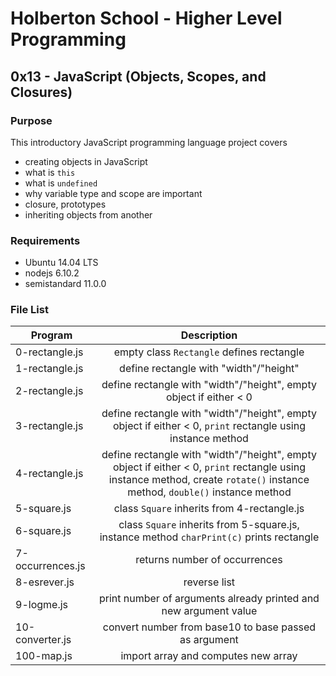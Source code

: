 # Holberton School - Higher Level Programming
## 0x13 - JavaScript (Objects, Scopes, and Closures)

### Purpose
This introductory JavaScript programming language project covers
* creating objects in JavaScript
* what is `this`
* what is `undefined`
* why variable type and scope are important
* closure, prototypes
* inheriting objects from another

### Requirements
* Ubuntu 14.04 LTS
* nodejs 6.10.2
* semistandard 11.0.0

### File List
| Program	  | Description						     |
| --------------- |:--------------------------------------------------------:|
| 0-rectangle.js | empty class `Rectangle` defines rectangle |
| 1-rectangle.js | define rectangle with "width"/"height" |
| 2-rectangle.js | define rectangle with "width"/"height", empty object if either < 0 |
| 3-rectangle.js | define rectangle with "width"/"height", empty object if either < 0, `print` rectangle using instance method |
| 4-rectangle.js | define rectangle with "width"/"height", empty object if either < 0, `print` rectangle using instance method, create `rotate()` instance method, `double()` instance method |
| 5-square.js  | class `Square` inherits from 4-rectangle.js |
| 6-square.js | class `Square` inherits from 5-square.js, instance method `charPrint(c)` prints rectangle |
| 7-occurrences.js | returns number of occurrences |
| 8-esrever.js | reverse list |
| 9-logme.js |print number of arguments already printed and new argument value |
| 10-converter.js | convert number from base10 to base passed as argument |
| 100-map.js | import array and computes new array |